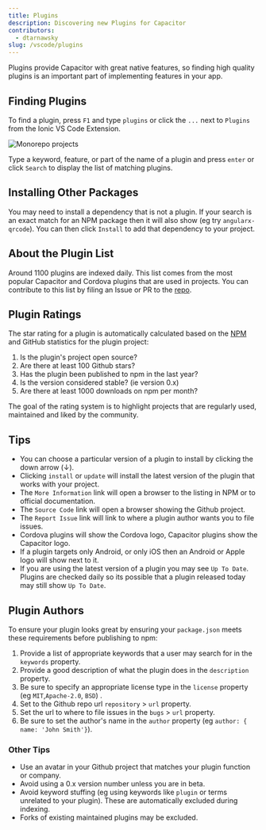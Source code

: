 ```yaml
---
title: Plugins
description: Discovering new Plugins for Capacitor
contributors:
  - dtarnawsky
slug: /vscode/plugins
---
```


Plugins provide Capacitor with great native features, so finding high quality plugins is an important part of implementing features in your app.

## Finding Plugins

To find a plugin, press `F1` and type `plugins` or click the `...` next to `Plugins` from the Ionic VS Code Extension.

![Monorepo projects](/img/vscode-plugins.png)

Type a keyword, feature, or part of the name of a plugin and press `enter` or click `Search` to display the list of matching plugins. 

## Installing Other Packages
You may need to install a dependency that is not a plugin. If your search is an exact match for an NPM package then it will also show (eg try `angularx-qrcode`). You can then click `Install` to add that dependency to your project.

## About the Plugin List
Around 1100 plugins are indexed daily. This list comes from the most popular Capacitor and Cordova plugins that are used in projects. You can contribute to this list by filing an Issue or PR to the [repo](https://github.com/ionic-team/capacitor-plugin-registry).

## Plugin Ratings
The star rating for a plugin is automatically calculated based on the [NPM](https://www.npmjs.com/) and GitHub statistics for the plugin project:
1. Is the plugin's project open source?
2. Are there at least 100 Github stars?
3. Has the plugin been published to npm in the last year?
4. Is the version considered stable? (ie version 0.x)
5. Are there at least 1000 downloads on npm per month?

The goal of the rating system is to highlight projects that are regularly used, maintained and liked by the community. 

## Tips

- You can choose a particular version of a plugin to install by clicking the down arrow (↓).
- Clicking `install` or `update` will install the latest version of the plugin that works with your project.
- The `More Information` link will open a browser to the listing in NPM or to official documentation.
- The `Source Code` link will open a browser showing the Github project.
- The `Report Issue` link will link to where a plugin author wants you to file issues.
- Cordova plugins will show the Cordova logo, Capacitor plugins show the Capacitor logo.
- If a plugin targets only Android, or only iOS then an Android or Apple logo will show next to it.
- If you are using the latest version of a plugin you may see `Up To Date`. Plugins are checked daily so its possible that a plugin released today may still show `Up To Date`.

## Plugin Authors

To ensure your plugin looks great by ensuring your `package.json` meets these requirements before publishing to npm:
1. Provide a list of appropriate keywords that a user may search for in the `keywords` property.
1. Provide a good description of what the plugin does in the `description` property.
1. Be sure to specify an appropriate license type in the `license` property (eg `MIT`,`Apache-2.0`, `BSD`) .
1. Set to the Github repo url `repository` > `url` property.
1. Set the url to where to file issues in the `bugs` > `url` property.
1. Be sure to set the author's name in the `author` property (eg `author: { name: 'John Smith'}`).

### Other Tips
- Use an avatar in your Github project that matches your plugin function or company.
- Avoid using a 0.x version number unless you are in beta.
- Avoid keyword stuffing (eg using keywords like `plugin` or terms unrelated to your plugin). These are automatically excluded during indexing.
- Forks of existing maintained plugins may be excluded.
